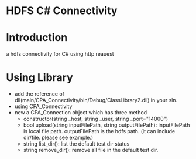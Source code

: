 # HDFS C# Connectivity

# Introduction
a hdfs connectivity for C# using http reauest

# Using Library
* add the reference of dll(main/CPA_Connectivity/bin/Debug/ClassLibrary2.dll) in your sln.	
* using CPA_Connectivity
* new a CPA_Connection object which has three method
	* constructor(string _host, string _user, string _port="14000")
	* bool upload(string inputFilePath, string outputFilePath): 
	 	inputFilePath is local file path. outputFilePath is the hdfs path. (it can include dir/file. please see example.)
	* string list_dir(): list the default test dir status
	* string remove_dir(): remove all file in the default test dir.
